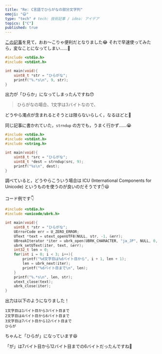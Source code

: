 ```yaml
---
title: "Re: C言語でひらがなの部分文字列"
emoji: "😃"
type: "tech" # tech: 技術記事 / idea: アイデア
topics: ["C"]
published: true
---
```


[この記事](https://zenn.dev/masakielastic/articles/fc63a2951b32c5)を見て，おお〜こりゃ便利だとなりました😂
それで早速使ってみたら，変なことになってしまい……🥲

```cpp
#include <stdio.h>
#include <stdint.h>

int main(void){
    uint8_t *str = "ひらがな";
    printf("%.*s\n", 9, str);
}
```

出力が「ひらか」になってしまったんですね😯

> ひらがなの場合、1文字は3バイトなので、

どうやら濁点が含まれるとそうとは限らないらしく，なるほどと🤔

同じ記事に書かれていた，`strndup` の方でも，うまく行かず……😭
```cpp
#include <stdio.h>
#include <stdint.h>
#include <string.h>

int main(void){
    uint8_t *src = "ひらがな";
    uint8_t *dest = strndup(src, 9);
    printf("%s\n", dest);
}
```

調べていると，どうやらこういう場合は ICU (International Components for Unicode) というものを使うのが良いのだそうです✋😃

コード例です👇
```cpp
#include <stdio.h>
#include <unicode/ubrk.h>

int main(void){
    uint8_t *str = "ひらがな";
    UErrorCode err = U_ZERO_ERROR;
    UText *text = utext_openUTF8(NULL, str, -1, &err);
    UBreakIterator *iter = ubrk_open(UBRK_CHARACTER, "ja_JP", NULL, 0, &err);
    ubrk_setUText(iter, text, &err);
    int32_t len = 0;
    for(int i = 0; i < 3; i++){
        printf("%d文字目は%dバイト目から", i + 1, len + 1);
        len = ubrk_next(iter);
        printf("%dバイト目まで\n", len);
    }
    printf("%.*s\n", len, str);
    utext_close(text);
    ubrk_close(iter);
}
```
出力は以下のようになりました！
```
1文字目は1バイト目から3バイト目まで
2文字目は4バイト目から6バイト目まで
3文字目は7バイト目から12バイト目まで
ひらが
```
ちゃんと「ひらが」になっています😆

「が」は7バイト目から12バイト目までの6バイトだったんですね🤣
